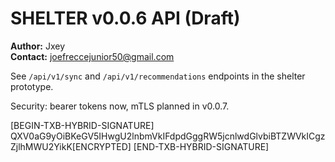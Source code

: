 # SHELTER v0.0.6 API (Draft)

**Author:** Jxey  
**Contact:** joefreccejunior50@gmail.com

See `/api/v1/sync` and `/api/v1/recommendations` endpoints in the shelter prototype.

Security: bearer tokens now, mTLS planned in v0.0.7.

[BEGIN-TXB-HYBRID-SIGNATURE]
QXV0aG9yOiBKeGV5IHwgU2lnbmVkIFdpdGggRW5jcnlwdGlvbiBTZWVkICgzZjlhMWU2YikK[ENCRYPTED]
[END-TXB-HYBRID-SIGNATURE]

